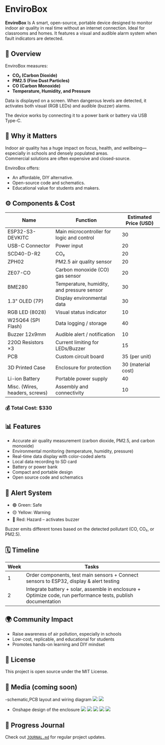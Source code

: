 # EnviroBox

**EnviroBox** Is A smart, open-source, portable device designed to monitor indoor air quality in real time without an internet connection. Ideal for classrooms and homes. It features a visual and audible alarm system when fault indicators are detected.
## 🌟 Overview

EnviroBox measures:
- **CO₂ (Carbon Dioxide)**
- **PM2.5 (Fine Dust Particles)**
- **CO (Carbon Monoxide)**
- **Temperature, Humidity, and Pressure**

 Data is displayed on a screen. When dangerous levels are detected, it activates both visual (RGB LEDs) and audible (buzzer) alarms.

 The device works by connecting it to a power bank or battery via USB Type-C.

## 🧠 Why it Matters

Indoor air quality has a huge impact on focus, health, and wellbeing—especially in schools and densely populated areas.  
Commercial solutions are often expensive and closed-source.

EnviroBox offers:
- An affordable, DIY alternative.
- Open-source code and schematics.
- Educational value for students and makers.

## ⚙️ Components & Cost

| Name                           | Function                                   | Estimated Price (USD)     |
| ------------------------------ | ------------------------------------------ | ------------------------- |
| ESP32-S3-DEVKITC               | Main microcontroller for logic and control | 30                        |
| USB-C Connector                | Power input                                | 20                        |
| SCD40-D-R2                     | CO₂                                        | 20                        |
| ZPH02                          | PM2.5 air quality sensor                   | 20                        |
| ZE07-CO                        | Carbon monoxide (CO) gas sensor            | 20                        |
| BME280                         | Temperature, humidity, and pressure sensor | 30                        |
| 1.3" OLED (7P)                 | Display environmental data                 | 30                        |
| RGB LED (8028)                 | Visual status indicator                    | 10                        |
| W25Q64 (SPI Flash)             | Data logging / storage                     | 40                        |
| Buzzer 12x9mm                  | Audible alert / notification               | 10                        |
| 220Ω Resistors ×3              | Current limiting for LEDs/Buzzer           | 15                        | 
| PCB                            | Custom circuit board                       | 35  (per unit)            |
| 3D Printed Case                | Enclosure for protection                   | 30 (material cost)        |
| Li-ion Battery                 | Portable power supply                      | 40                        |
| Misc. (Wires, headers, screws) | Assembly and connectivity                  | 10                        |

### 💰 **Total Cost: $330**

## 📊 Features

- Accurate air quality measurement (carbon dioxide, PM2.5, and carbon monoxide)
- Environmental monitoring (temperature, humidity, pressure)
- Real-time data display with color-coded alerts
- Local data recording to SD card
- Battery or power bank
- Compact and portable design
- Open source code and schematics

## 🚨 Alert System

- 🟢 Green: Safe
- 🟡 Yellow: Warning
- 🔴 Red: Hazard – activates buzzer

Buzzer emits different tones based on the detected pollutant (CO, CO₂, or PM2.5).

## 🗓️ Timeline

| Week | Tasks |
|------|-------|
| 1 | Order components, test main sensors +  Connect sensors to ESP32, display & alert testing |
| 2 | Integrate battery + solar, assemble in enclosure + Optimize code, run performance tests, publish documentation |

## 🌍 Community Impact

- Raise awareness of air pollution, especially in schools
- Low-cost, replicable, and educational for students
- Promotes hands-on learning and DIY mindset

## 🧾 License

This project is open source under the MIT License.

## 📸 Media (coming soon)

-schematic,PCB layout and wiring diagram
![](https://github.com/ibrahimahmed-design/Enviro-Box/raw/main/images/WhatsApp%20Image%202025-05-30%20at%2010.52.49%20AM.jpeg?raw=true)
![](https://github.com/ibrahimahmed-design/Enviro-Box/blob/main/images/WhatsApp%20Image%202025-05-30%20at%2010.52.49%20AM%20(4).jpeg?raw=true)
- Onshape design of the enclosure
![](https://github.com/ibrahimahmed-design/Enviro-Box/blob/main/images/WhatsApp%20Image%202025-05-30%20at%2010.52.49%20AM%20(5).jpeg?raw=true)
![](https://github.com/ibrahimahmed-design/Enviro-Box/blob/main/images/WhatsApp%20Image%202025-05-30%20at%2010.52.49%20AM%20(6).jpeg?raw=true)
![](https://github.com/ibrahimahmed-design/Enviro-Box/blob/main/images/WhatsApp%20Image%202025-05-30%20at%2010.52.49%20AM%20(7).jpeg?raw=true)
![](https://github.com/ibrahimahmed-design/Enviro-Box/blob/main/images/WhatsApp%20Image%202025-05-30%20at%2010.52.49%20AM%20(8).jpeg?raw=true) 
![](https://github.com/ibrahimahmed-design/Enviro-Box/blob/main/images/WhatsApp%20Image%202025-05-30%20at%202.11.49%20PM.jpeg?raw=true)

## 📔 Progress Journal

Check out [`JOURNAL.md`](./JOURNAL.md) for regular project updates.

